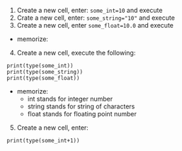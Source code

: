 1. Create a new cell, enter: `some_int=10` and execute
2. Crate a new cell, enter: `some_string="10"` and execute
3. Create a new cell, enter `some_float=10.0` and execute
* memorize:
4. Create a new cell, execute the following:
```
print(type(some_int))
print(type(some_string))
print(type(some_float))
```
* memorize:
  * int stands for integer number
  * string stands for string of characters
  * float stands for floating point number
5. Create a new cell, enter:
```
print(type(some_int+1))
```


